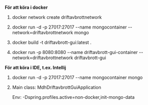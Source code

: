 **För att köra i docker**
1. docker network create driftavbrottnetwork

2. docker run -d -p 27017:27017 --name mongocontainer --network=driftavbrottnetwork mongo

3. docker build -t driftavbrott-gui:latest .

4. docker run -p 8080:8080 --name driftavbrott-gui-container --network=driftavbrottnetwork driftavbrott-gui


**För att köra i IDE, t.ex. Intellij**
1. docker run -d -p 27017:27017 --name mongocontainer mongo

2. Main class: MdhDriftavbrottGuiApplication

    Env: -Dspring.profiles.active=non-docker,init-mongo-data


